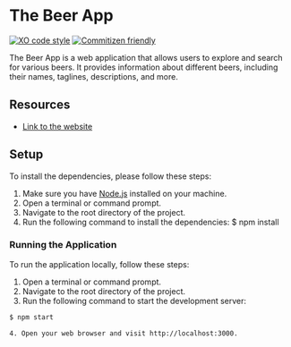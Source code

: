 # The Beer App

[![XO code style](https://img.shields.io/badge/code_style-XO-5ed9c7.svg)](https://github.com/xojs/xo)
[![Commitizen friendly](https://img.shields.io/badge/commitizen-friendly-brightgreen.svg)](http://commitizen.github.io/cz-cli/)

The Beer App is a web application that allows users to explore and search for various beers. It provides information about different beers, including their names, taglines, descriptions, and more.

## Resources

- [Link to the website](https://kind-pond-0d452dc10.3.azurestaticapps.net/)

## Setup

To install the dependencies, please follow these steps:

1. Make sure you have [Node.js](https://nodejs.org) installed on your machine.
2. Open a terminal or command prompt.
3. Navigate to the root directory of the project.
4. Run the following command to install the dependencies:
$ npm install

### Running the Application

To run the application locally, follow these steps:

1. Open a terminal or command prompt.
2. Navigate to the root directory of the project.
3. Run the following command to start the development server:

```bash
$ npm start

4. Open your web browser and visit http://localhost:3000.

````
